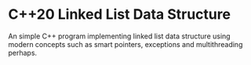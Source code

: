 # C++20 Linked List Data Structure

An simple C++ program implementing linked list data structure using modern concepts such as smart pointers, exceptions and multithreading perhaps.